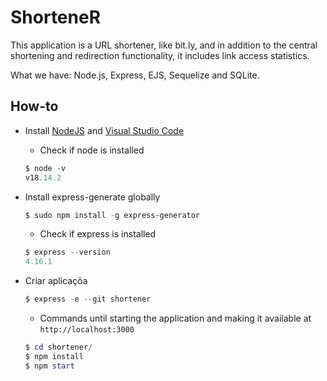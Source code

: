 # ShorteneR
This application is a URL shortener, like bit.ly, and in addition to the central shortening and redirection functionality, it includes link access statistics.  

What we have: Node.js, Express, EJS, Sequelize and SQLite.

## How-to
- Install [NodeJS](https://nodejs.org/) and [Visual Studio Code](https://code.visualstudio.com)
  * Check if node is installed
  ```powershell
  $ node -v
  v18.14.2
  ```
  
- Install express-generate globally
  ```powershell
  $ sudo npm install -g express-generator
  ```
  
  * Check if express is installed
  ```powershell
  $ express --version
  4.16.1
  ```

- Criar aplicaçõa
  ```powershell
  $ express -e --git shortener
  ```
  
  * Commands until starting the application and making it available at `http://localhost:3000`
  ```powershell
  $ cd shortener/
  $ npm install
  $ npm start
  ```

